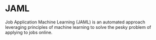# JAML
Job Application Machine Learning (JAML) is an automated approach leveraging principles of machine learning to solve the pesky problem of applying to jobs online. 
